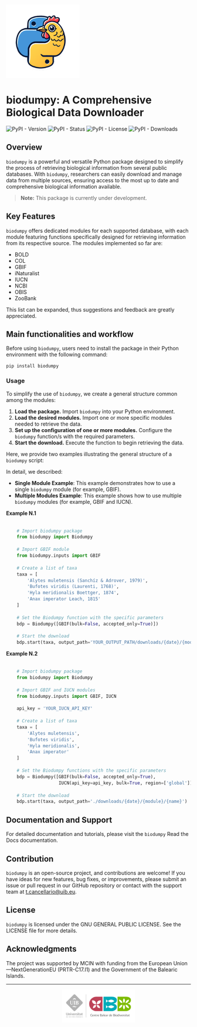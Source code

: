 <img src="./docs/source/Biodumpy_logo.png" alt="Project Logo" width="200">

# biodumpy: A Comprehensive Biological Data Downloader

![PyPI - Version](https://img.shields.io/pypi/v/biodumpy)
![PyPI - Status](https://img.shields.io/pypi/status/biodumpy)
![PyPI - License](https://img.shields.io/pypi/l/biodumpy)
![PyPI - Downloads](https://img.shields.io/pypi/dm/biodumpy)



## Overview
``biodumpy`` is a powerful and versatile Python package designed to simplify the process of retrieving biological information 
from several public databases. 
With ``biodumpy``, researchers can easily download and manage data from multiple sources, ensuring access to the most 
up to date and comprehensive biological information available.

> **Note:** This package is currently under development.


## Key Features
``biodumpy`` offers dedicated modules for each supported database, with each module featuring functions specifically 
designed for retrieving information from its respective source. The modules implemented so far are:

- BOLD
- COL
- GBIF
- iNaturalist
- IUCN
- NCBI
- OBIS
- ZooBank

This list can be expanded, thus suggestions and feedback are greatly appreciated.


## Main functionalities and workflow
Before using ``biodumpy``, users need to install the package in their Python environment with the following command:

```
pip install biodumpy
```

### Usage
To simplify the use of ``biodumpy``, we create a general structure common among the modules:

1) **Load the package.** Import ``biodumpy`` into your Python environment.
2) **Load the desired modules.** Import one or more specific modules needed to retrieve the data.
3) **Set up the configuration of one or more modules.** Configure the ``biodumpy`` function/s with the required parameters.
4) **Start the download.** Execute the function to begin retrieving the data.

Here, we provide two examples illustrating the general structure of a ``biodumpy`` script:

In detail, we described:
- **Single Module Example**: This example demonstrates how to use a single ``biodumpy`` module (for example, GBIF).
- **Multiple Modules Example**: This example shows how to use multiple ``biodumpy`` modules (for example, GBIF and IUCN).

**Example N.1**

``` python

    # Import biodumpy package
    from biodumpy import Biodumpy

    # Import GBIF module
    from biodumpy.inputs import GBIF

    # Create a list of taxa
    taxa = [
        'Alytes muletensis (Sanchíz & Adrover, 1979)', 
        'Bufotes viridis (Laurenti, 1768)',
        'Hyla meridionalis Boettger, 1874', 
        'Anax imperator Leach, 1815'
    ]

    # Set the Biodumpy function with the specific parameters
    bdp = Biodumpy([GBIF(bulk=False, accepted_only=True)])

    # Start the download
    bdp.start(taxa, output_path='YOUR_OUTPUT_PATH/downloads/{date}/{module}/{name}')
```

**Example N.2**

``` python

    # Import biodumpy package
    from biodumpy import Biodumpy

    # Import GBIF and IUCN modules
    from biodumpy.inputs import GBIF, IUCN

    api_key = 'YOUR_IUCN_API_KEY'

    # Create a list of taxa
    taxa = [
        'Alytes muletensis', 
        'Bufotes viridis', 
        'Hyla meridionalis', 
        'Anax imperator'
    ]

    # Set the Biodumpy functions with the specific parameters
    bdp = Biodumpy([GBIF(bulk=False, accepted_only=True),
                    IUCN(api_key=api_key, bulk=True, region=['global'])])

    # Start the download
    bdp.start(taxa, output_path='./downloads/{date}/{module}/{name}')
```

## Documentation and Support
For detailed documentation and tutorials, please visit the ``biodumpy`` Read the Docs documentation.


## Contribution
``biodumpy`` is an open-source project, and contributions are welcome! 
If you have ideas for new features, bug fixes, or improvements, please submit an issue or pull request in our GitHub 
repository or contact with the support team at [t.cancellario@uib.eu](mailto:t.cancellario@uib.eu).


## License
``biodumpy`` is licensed under the GNU GENERAL PUBLIC LICENSE. See the LICENSE file for more details.


## Acknowledgments
The project was supported by MCIN with funding from the European Union—NextGenerationEU (PRTR-C17.I1) and 
the Government of the Balearic Islands.



<hr>
<div style="display: flex; justify-content: center">
<img src='./docs/source/logo_cbb.png' alt='logo_cbb' width='200'>
</div>
